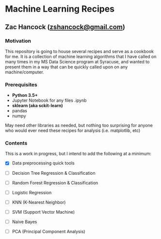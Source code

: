 # Machine Learning Recipes
## Zac Hancock (zshancock@gmail.com)


### Motivation

This repository is going to house several recipes and serve as a cookbook for me. It is a collection of machine learning algorithms that I have called on many times in my MS Data Science program at Syracuse, and wanted to present them in a way that can be quickly called upon on any machine/computer. 

### Prerequisites

* **Python 3.5+**
* Jupyter Notebook for any files .ipynb
* **sklearn (aka sckit-learn)**
* pandas
* numpy

May need other libraries as needed, but nothing too surprising for anyone who would ever need these recipes for analysis (i.e. matplotlib, etc)


### Contents

This is a work in progress, but I intend to add the following at a minimum:

- [X] Data preprocessing quick tools
- [ ] Decision Tree Regression & Classification
- [ ] Random Forest Regression & Classification
- [ ] Logistic Regression
- [ ] KNN (K-Nearest Neighbor)
- [ ] SVM (Support Vector Machine)
- [ ] Naive Bayes
- [ ] PCA (Principal Component Analysis)

